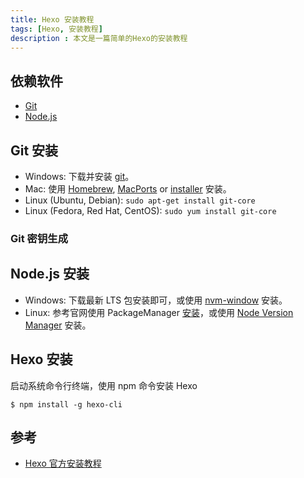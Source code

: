 ```yaml
---
title: Hexo 安装教程
tags: [Hexo, 安装教程]
description : 本文是一篇简单的Hexo的安装教程
---
```


## 依赖软件

* [Git](https://git-scm.com/)
* [Node.js](https://nodejs.org)

## Git 安装

* Windows: 下载并安装 [git](https://git-scm.com/download/win)。
* Mac: 使用 [Homebrew](http://mxcl.github.com/homebrew/), [MacPorts](http://www.macports.org/) or [installer](http://sourceforge.net/projects/git-osx-installer/) 安装。
* Linux (Ubuntu, Debian): `sudo apt-get install git-core`
* Linux (Fedora, Red Hat, CentOS): `sudo yum install git-core`

### Git 密钥生成

## Node.js 安装

* Windows: 下载最新 LTS 包安装即可，或使用 [nvm-window](https://github.com/coreybutler/nvm-windows) 安装。
* Linux: 参考官网使用 PackageManager [安装](https://nodejs.org/en/download/package-manager/)，或使用 [Node Version Manager](https://github.com/creationix/nvm) 安装。

## Hexo 安装

启动系统命令行终端，使用 npm 命令安装 Hexo

```shell
$ npm install -g hexo-cli
```

## 参考

* [Hexo 官方安装教程][1]

[1]: https://hexo.io/docs/index.html    "Hexo 官方安装教程"
